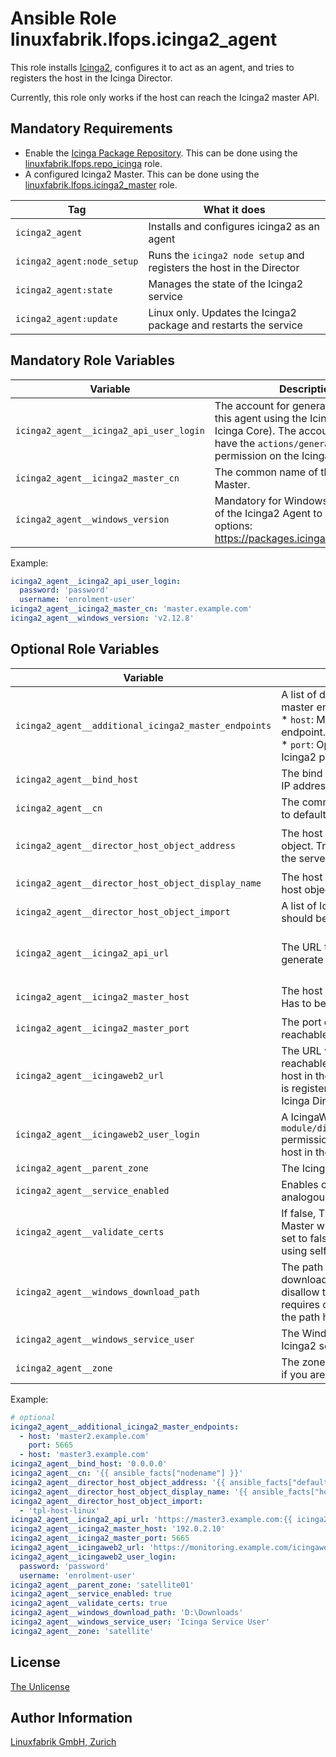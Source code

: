 # Ansible Role linuxfabrik.lfops.icinga2_agent

This role installs [Icinga2](https://icinga.com/), configures it to act as an agent, and tries to registers the host in the Icinga Director.

Currently, this role only works if the host can reach the Icinga2 master API.


## Mandatory Requirements

* Enable the [Icinga Package Repository](https://packages.icinga.com/). This can be done using the [linuxfabrik.lfops.repo_icinga](https://github.com/Linuxfabrik/lfops/tree/main/roles/repo_icinga) role.
* A configured Icinga2 Master.  This can be done using the [linuxfabrik.lfops.icinga2_master](https://github.com/Linuxfabrik/lfops/tree/main/roles/icinga2_master) role.

| Tag                        | What it does                                                         |
| ---                        | ------------                                                         |
| `icinga2_agent`            | Installs and configures icinga2 as an agent                          |
| `icinga2_agent:node_setup` | Runs the `icinga2 node setup` and registers the host in the Director |
| `icinga2_agent:state`      | Manages the state of the Icinga2 service                             |
| `icinga2_agent:update`     | Linux only. Updates the Icinga2 package and restarts the service     |


## Mandatory Role Variables

| Variable                                | Description                                                                                                                                                                              |
| --------                                | -----------                                                                                                                                                                              |
| `icinga2_agent__icinga2_api_user_login` | The account for generating a ticket for this agent using the Icinga2 API (API of Icinga Core). The account needs to have the `actions/generate-ticket` permission on the Icinga2 Master. |
| `icinga2_agent__icinga2_master_cn`      | The common name of the Icinga2 Master.                                                                                                                                                   |
| `icinga2_agent__windows_version`        | Mandatory for Windows. The version of the Icinga2 Agent to install. Possible options: https://packages.icinga.com/windows/.                                                              |

Example:
```yaml
icinga2_agent__icinga2_api_user_login:
  password: 'password'
  username: 'enrolment-user'
icinga2_agent__icinga2_master_cn: 'master.example.com'
icinga2_agent__windows_version: 'v2.12.8'
```


## Optional Role Variables

| Variable | Description | Default Value |
| -------- | ----------- | ------------- |
| `icinga2_agent__additional_icinga2_master_endpoints` | A list of dictionaries with additional Icinga2 master endpoints. Subkeys: <br> * `host`: Mandatory, string. Host of the master endpoint. <br> * `port`: Optional, string. Defaults to 5665. The Icinga2 port of the endpoint. | `[]` |
| `icinga2_agent__bind_host` | The bind host. This allows restricting on which IP addresses the Agent is listening. | unset |
| `icinga2_agent__cn` | The common name of the Icinga2 Agent. Tries to default to the FQDN of the server. | `'{{ ansible_facts["nodename"] }}'` |
| `icinga2_agent__director_host_object_address` | The host address of the Icinga Director host object. Tries to default to the IPv4 address of the server. | `'{{ ansible_facts["ip_addresses"][0] }}'` for Windows, else `{{ ansible_facts["default_ipv4"]["address"] }}` |
| `icinga2_agent__director_host_object_display_name` | The host display name of the Icinga Director host object. Tries to default to the hostname. | `'{{ ansible_facts["hostname"] }}'` |
| `icinga2_agent__director_host_object_import` | A list of Icinga Director host templates which should be imported for this server. | `['tpl-host-windows']` for Windows, else `['tpl-host-linux']` |
| `icinga2_agent__icinga2_api_url` | The URL to the Icinga2 API. Will be used to generate the ticket for the agent certificate. | `'https://{{ icinga2_agent__icinga2_master_host }}:{{ icinga2_agent__icinga2_master_port }}'` |
| `icinga2_agent__icinga2_master_host`    | The host where the Icinga2 Master is running. Has to be reachable from the Agent. | `'{{ icinga2_agent__icinga2_master_cn }}'` |
| `icinga2_agent__icinga2_master_port` | The port on which the Icinga2 master is reachable. | `5665` |
| `icinga2_agent__icingaweb2_url` | The URL where the IcingaWeb2 (the API) is reachable. This will be used to register the host in the Icinga Director (otherwise the host is registered in Icinga Core, but not visible in Icinga Director). | `'https://{{ icinga2_agent__icinga2_master_host }}/icingaweb2'` |
| `icinga2_agent__icingaweb2_user_login` | A IcingaWeb2 user with `module/director,director/api,director/hosts` permissions. This will be used to register the host in the Icinga Director. | unset |
| `icinga2_agent__parent_zone` | The Icinga2 parent zone of the host. | `'master'` |
| `icinga2_agent__service_enabled` | Enables or disables the Icinga2 service, analogous to `systemctl enable/disable --now`. | `true` |
| `icinga2_agent__validate_certs` | If false, TLS certificates offered by the Icinga Master will not be validated. This should only set to false used on personally controlled sites using self-signed certificates. | `false` |
| `icinga2_agent__windows_download_path` | The path where the Icinga2.exe will be downloaded to. Certain Windows versions disallow the creation of files in `C:` which requires one to adjust this setting. Note that the path has to exist. | `C:` |
| `icinga2_agent__windows_service_user` | The Windows user account under which the Icinga2 service will be run. | `'NT AUTHORITY\SYSTEM'` |
| `icinga2_agent__zone` | The zone of the agent (endpoint). Change this if you are installing a satellite. | `'{{ icinga2_agent__cn }}'` |

Example:
```yaml
# optional
icinga2_agent__additional_icinga2_master_endpoints:
  - host: 'master2.example.com'
    port: 5665
  - host: 'master3.example.com'
icinga2_agent__bind_host: '0.0.0.0'
icinga2_agent__cn: '{{ ansible_facts["nodename"] }}'
icinga2_agent__director_host_object_address: '{{ ansible_facts["default_ipv4"]["address"] }}'
icinga2_agent__director_host_object_display_name: '{{ ansible_facts["hostname"] }}'
icinga2_agent__director_host_object_import:
  - 'tpl-host-linux'
icinga2_agent__icinga2_api_url: 'https://master3.example.com:{{ icinga2_agent__icinga2_master_port }}'
icinga2_agent__icinga2_master_host: '192.0.2.10'
icinga2_agent__icinga2_master_port: 5665
icinga2_agent__icingaweb2_url: 'https://monitoring.example.com/icingaweb2'
icinga2_agent__icingaweb2_user_login:
  password: 'password'
  username: 'enrolment-user'
icinga2_agent__parent_zone: 'satellite01'
icinga2_agent__service_enabled: true
icinga2_agent__validate_certs: true
icinga2_agent__windows_download_path: 'D:\Downloads'
icinga2_agent__windows_service_user: 'Icinga Service User'
icinga2_agent__zone: 'satellite'
```


## License

[The Unlicense](https://unlicense.org/)


## Author Information

[Linuxfabrik GmbH, Zurich](https://www.linuxfabrik.ch)
